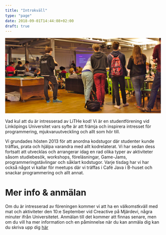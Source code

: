 ```yaml
---
title: "Introkväll"
type: "page"
date: 2018-09-01T14:44:08+02:00
draft: true
---
```


![Event banner](/assets/spotify2016-2.jpg)


Vad kul att du är intresserad av LiTHe kod! Vi är en studentförening vid
Linköpings Universitet vars syfte är att främja och inspirera intresset för
programmering, mjukvaruutveckling och allt som hör till. 

Vi grundades hösten 2013 för att anordna kodstugor där studenter kunde träffas,
prata och hjälpa varandra med allt kodrelaterat. Vi har sedan dess fortsatt att
utvecklas och arrangerar idag en rad olika typer av aktiviteter såsom
studiebesök, workshops, föreläsningar, Game-Jams, programmeringstävlingar och
såklart kodstugor. Varje tisdag har vi har också något vi kallar för meetups där vi träffas
i Café Java i B-huset och snackar programmering och allt annat.

# Mer info & anmälan

Om du är intresserad av föreningen kommer vi att ha en välkomstkväll med mat
och aktiviteter den 10:e September vid Creactive på Mjärdevi, några minuter
ifrån Universitetet. Anmälan till det kommer att finnas senare, men om du vill
ha mer information och en påminnelse när du kan anmäla dig kan du skriva upp
dig [här](https://goo.gl/forms/hL0hAIM8pfLHd2UA3)


